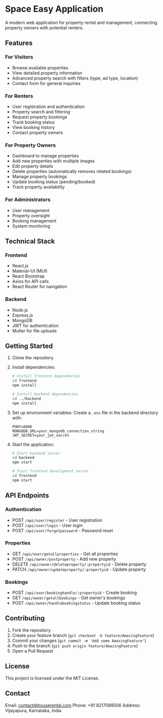 # Space Easy Application

A modern web application for property rental and management, connecting property owners with potential renters.

## Features

### For Visitors
- Browse available properties
- View detailed property information
- Advanced property search with filters (type, ad type, location)
- Contact form for general inquiries

### For Renters
- User registration and authentication
- Property search and filtering
- Request property bookings
- Track booking status
- View booking history
- Contact property owners

### For Property Owners
- Dashboard to manage properties
- Add new properties with multiple images
- Edit property details
- Delete properties (automatically removes related bookings)
- Manage property bookings
- Update booking status (pending/booked)
- Track property availability

### For Administrators
- User management
- Property oversight
- Booking management
- System monitoring

## Technical Stack

### Frontend
- React.js
- Material-UI (MUI)
- React Bootstrap
- Axios for API calls
- React Router for navigation

### Backend
- Node.js
- Express.js
- MongoDB
- JWT for authentication
- Multer for file uploads

## Getting Started

1. Clone the repository
2. Install dependencies:
   ```bash
   # Install frontend dependencies
   cd frontend
   npm install

   # Install backend dependencies
   cd ../backend
   npm install
   ```

3. Set up environment variables:
   Create a `.env` file in the backend directory with:
   ```
   PORT=8000
   MONGODB_URL=your_mongodb_connection_string
   JWT_SECRET=your_jwt_secret
   ```

4. Start the application:
   ```bash
   # Start backend server
   cd backend
   npm start

   # Start frontend development server
   cd frontend
   npm start
   ```

## API Endpoints

### Authentication
- POST `/api/user/register` - User registration
- POST `/api/user/login` - User login
- POST `/api/user/forgotpassword` - Password reset

### Properties
- GET `/api/user/getallproperties` - Get all properties
- POST `/api/owner/postproperty` - Add new property
- DELETE `/api/owner/deleteproperty/:propertyid` - Delete property
- PATCH `/api/owner/updateproperty/:propertyid` - Update property

### Bookings
- POST `/api/user/bookinghandle/:propertyid` - Create booking
- GET `/api/owner/getallbookings` - Get owner's bookings
- POST `/api/owner/handlebookingstatus` - Update booking status

## Contributing

1. Fork the repository
2. Create your feature branch (`git checkout -b feature/AmazingFeature`)
3. Commit your changes (`git commit -m 'Add some AmazingFeature'`)
4. Push to the branch (`git push origin feature/AmazingFeature`)
5. Open a Pull Request

## License

This project is licensed under the MIT License.

## Contact

Email: contact@houserental.com
Phone: +91 8217099506
Address: Vijayapura, Karnataka, India
